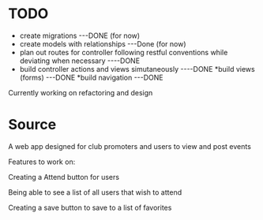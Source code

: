 # TODO
* create migrations ---DONE (for now)
* create models with relationships ---Done (for now)
* plan out routes for controller following restful conventions while deviating when necessary ----DONE
* build controller actions and views simutaneously ----DONE 
*build views (forms) ---DONE
*build navigation ---DONE

Currently working on refactoring and design

# Source
A web app designed for club promoters and users to view and post events

Features to work on: 

Creating a Attend button for users

Being able to see a list of all users that wish to attend

Creating a save button to save to a list of favorites



